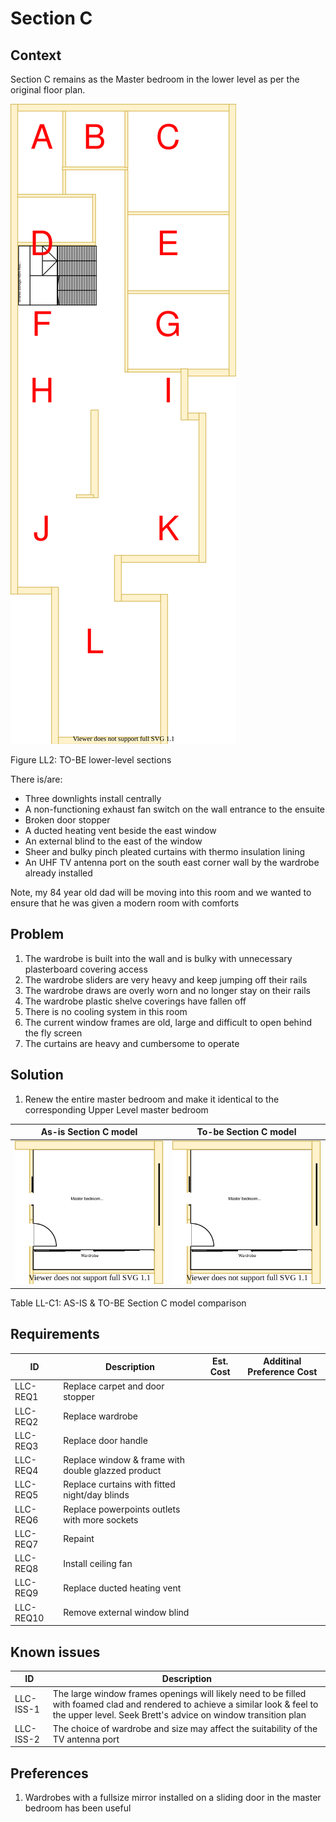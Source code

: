 # Section C

## Context
Section C remains as the Master bedroom in the lower level as per the original floor plan.

![TO-BE lower-level diagram](Lower-Level-TO-BE-sections.svg)

Figure LL2: TO-BE lower-level sections

There is/are:
* Three downlights install centrally
* A non-functioning exhaust fan switch on the wall entrance to the ensuite
* Broken door stopper
* A ducted heating vent beside the east window  
* An external blind to the east of the window
* Sheer and bulky pinch pleated curtains with thermo insulation lining
* An UHF TV antenna port on the south east corner wall by the wardrobe already installed

Note, my 84 year old dad will be moving into this room and we wanted to ensure that he was given a modern room with comforts

## Problem
1. The wardrobe is built into the wall and is bulky with unnecessary plasterboard covering access
2. The wardrobe sliders are very heavy and keep jumping off their rails
3. The wardrobe draws are overly worn and no longer stay on their rails
4. The wardrobe plastic shelve coverings have fallen off 
5. There is no cooling system in this room
6. The current window frames are old, large and difficult to open behind the fly screen
7. The curtains are heavy and cumbersome to operate

## Solution
1. Renew the entire master bedroom and make it identical to the corresponding Upper Level master bedroom

|As-is Section C model| To-be Section C model|
|---|---|
|![AS-IS lower-level Section C diagram](Lower-Level-AS-IS-section-C.svg)|![TO-BE lower-level Section C diagram](Lower-Level-TO-BE-section-C.svg)|

Table LL-C1: AS-IS & TO-BE Section C model comparison

## Requirements
|ID|Description|Est. Cost|Additinal Preference Cost|
|---|---|---|---|
|LLC-REQ1|Replace carpet and door stopper||
|LLC-REQ2|Replace wardrobe||
|LLC-REQ3|Replace door handle||
|LLC-REQ4|Replace window & frame with double glazzed product||
|LLC-REQ5|Replace curtains with fitted night/day blinds||
|LLC-REQ6|Replace powerpoints outlets with more sockets||
|LLC-REQ7|Repaint||
|LLC-REQ8|Install ceiling fan||
|LLC-REQ9|Replace ducted heating vent||
|LLC-REQ10|Remove external window blind||

## Known issues
|ID|Description|
|---|---|
|LLC-ISS-1|The large window frames openings will likely need to be filled with foamed clad and rendered to achieve a similar look & feel to the upper level. Seek Brett's advice on window transition plan|
|LLC-ISS-2|The choice of wardrobe and size may affect the suitability of the TV antenna port|

## Preferences
1. Wardrobes with a fullsize mirror installed on a sliding door in the master bedroom has been useful